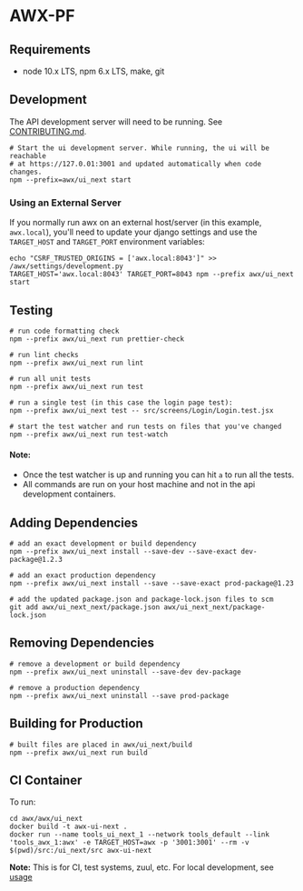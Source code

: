 # AWX-PF

## Requirements
- node 10.x LTS, npm 6.x LTS, make, git

## Development
The API development server will need to be running. See [CONTRIBUTING.md](../../CONTRIBUTING.md).

```shell
# Start the ui development server. While running, the ui will be reachable
# at https://127.0.01:3001 and updated automatically when code changes.
npm --prefix=awx/ui_next start
```

### Using an External Server
If you normally run awx on an external host/server (in this example, `awx.local`),
you'll need to update your django settings and use the `TARGET_HOST` and `TARGET_PORT` environment variables:

```shell
echo "CSRF_TRUSTED_ORIGINS = ['awx.local:8043']" >> /awx/settings/development.py
TARGET_HOST='awx.local:8043' TARGET_PORT=8043 npm --prefix awx/ui_next start
```

## Testing
```shell
# run code formatting check
npm --prefix awx/ui_next run prettier-check

# run lint checks
npm --prefix awx/ui_next run lint

# run all unit tests
npm --prefix awx/ui_next run test

# run a single test (in this case the login page test):
npm --prefix awx/ui_next test -- src/screens/Login/Login.test.jsx

# start the test watcher and run tests on files that you've changed
npm --prefix awx/ui_next run test-watch
```
#### Note:
- Once the test watcher is up and running you can hit `a` to run all the tests.
- All commands are run on your host machine and not in the api development containers.


## Adding Dependencies
```shell
# add an exact development or build dependency
npm --prefix awx/ui_next install --save-dev --save-exact dev-package@1.2.3

# add an exact production dependency
npm --prefix awx/ui_next install --save --save-exact prod-package@1.23

# add the updated package.json and package-lock.json files to scm
git add awx/ui_next_next/package.json awx/ui_next_next/package-lock.json
```

## Removing Dependencies
```shell
# remove a development or build dependency
npm --prefix awx/ui_next uninstall --save-dev dev-package

# remove a production dependency
npm --prefix awx/ui_next uninstall --save prod-package
```

## Building for Production
```shell
# built files are placed in awx/ui_next/build
npm --prefix awx/ui_next run build
```

## CI Container

To run:

```shell
cd awx/awx/ui_next
docker build -t awx-ui-next .
docker run --name tools_ui_next_1 --network tools_default --link 'tools_awx_1:awx' -e TARGET_HOST=awx -p '3001:3001' --rm -v $(pwd)/src:/ui_next/src awx-ui-next
```

**Note:** This is for CI, test systems, zuul, etc. For local development, see [usage](https://github.com/ansible/awx/blob/devel/awx/ui_next/README.md#usage)
